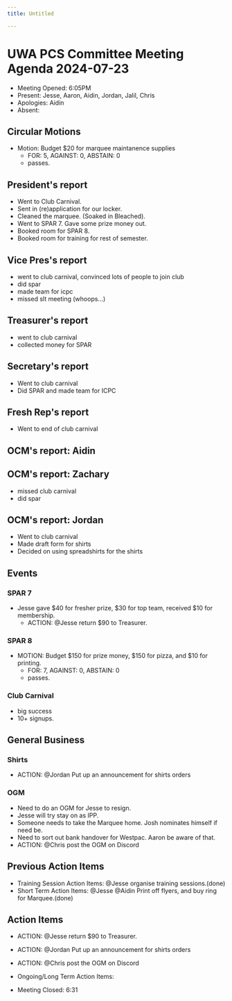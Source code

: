 ```yaml
---
title: Untitled

---
```


# UWA PCS Committee Meeting Agenda 2024-07-23
 - Meeting Opened: 6:05PM
 - Present: Jesse, Aaron, Aidin, Jordan, Jalil, Chris
 - Apologies: Aidin
 - Absent:

## Circular Motions
- Motion: Budget $20 for marquee maintanence supplies
    - FOR: 5, AGAINST: 0, ABSTAIN: 0
    - passes.

## President's report
- Went to Club Carnival.
- Sent in (re)application for our locker. 
- Cleaned the marquee. (Soaked in Bleached).
- Went to SPAR 7. Gave some prize money out. 
- Booked room for SPAR 8. 
- Booked room for training for rest of semester. 

## Vice Pres's report

- went to club carnival, convinced lots of people to join club
- did spar 
- made team for icpc
- missed slt meeting (whoops...)

## Treasurer's report
- went to club carnival
- collected money for SPAR

## Secretary's report
- Went to club carnival
- Did SPAR and made team for ICPC

## Fresh Rep's report
- Went to end of club carnival 

## OCM's report: Aidin

## OCM's report: Zachary
- missed club carnival
- did spar

## OCM's report: Jordan
- Went to club carnival
- Made draft form for shirts
- Decided on using spreadshirts for the shirts

## Events

### SPAR 7
- Jesse gave $40 for fresher prize, $30 for top team, received $10 for membership. 
    - ACTION: @Jesse return $90 to Treasurer. 

### SPAR 8
- MOTION: Budget $150 for prize money, $150 for pizza, and $10 for printing. 
    - FOR: 7, AGAINST: 0, ABSTAIN: 0
    - passes.

### Club Carnival
- big success
- 10+ signups. 

## General Business

### Shirts
- ACTION: @Jordan Put up an announcement for shirts orders


### OGM
- Need to do an OGM for Jesse to resign.
- Jesse will try stay on as IPP. 
- Someone needs to take the Marquee home. Josh nominates himself if need be. 
- Need to sort out bank handover for Westpac. Aaron be aware of that. 
- ACTION: @Chris post the OGM on Discord
## Previous Action Items
 - Training Session Action Items: @Jesse organise training sessions.(done)
 - Short Term Action Items: @Jesse @Aidin Print off flyers, and buy ring for Marquee.(done)
## Action Items 
- ACTION: @Jesse return $90 to Treasurer. 
- ACTION: @Jordan Put up an announcement for shirts orders
- ACTION: @Chris post the OGM on Discord
 - Ongoing/Long Term Action Items:

 - Meeting Closed: 6:31